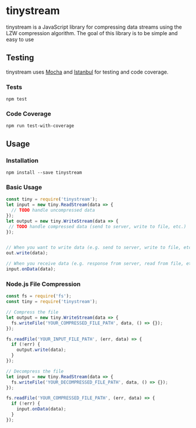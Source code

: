# tinystream
tinystream is a JavaScript library for compressing data streams using the LZW compression algorithm. The goal of this library is to be simple and easy to use

## Testing
tinystream uses [Mocha](https://mochajs.org/) and [Istanbul](https://istanbul.js.org/) for testing and code coverage.  
### Tests
```npm test```
### Code Coverage
```npm run test-with-coverage```

## Usage

### Installation
```npm install --save tinystream```

### Basic Usage
```javascript
const tiny = require('tinystream');
let input = new tiny.ReadStream(data => {
  // TODO handle uncompressed data
});
let output = new tiny.WriteStream(data => {
 // TODO handle compressed data (send to server, write to file, etc.)
});


// When you want to write data (e.g. send to server, write to file, etc.)
out.write(data);

// When you receive data (e.g. response from server, read from file, etc.)
input.onData(data);
```

### Node.js File Compression
```javascript
const fs = require('fs');
const tiny = require('tinystream');

// Compress the file
let output = new tiny.WriteStream(data => {
  fs.writeFile('YOUR_COMPRESSED_FILE_PATH', data, () => {});
});

fs.readFile('YOUR_INPUT_FILE_PATH', (err, data) => {
  if (!err) {
    output.write(data);
  }
});

// Decompress the file
let input = new tiny.ReadStream(data => {
  fs.writeFile('YOUR_DECOMPRESSED_FILE_PATH', data, () => {});
});

fs.readFile('YOUR_COMPRESSED_FILE_PATH', (err, data) => {
  if (!err) {
    input.onData(data);
  }
});

```
